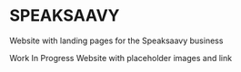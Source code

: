 # SPEAKSAAVY
Website with landing pages for the Speaksaavy business  

Work In Progress Website with placeholder images and link
